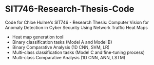 # SIT746-Research-Thesis-Code
Code for Chloe Hulme's SIT746 - Research Thesis: Computer Vision for Anomaly Detection in Cyber Security Using Network Traffic Heat Maps

- Heat map generation tool
- Binary classification tasks (Model A and Model B)
- Binary Comparative Analysis (1D CNN, SVM, LR)
- Multi-class classification tasks (Model C and fine-tuning process)
- Multi-class Comparative Analysis (1D CNN, ANN, LSTM)
